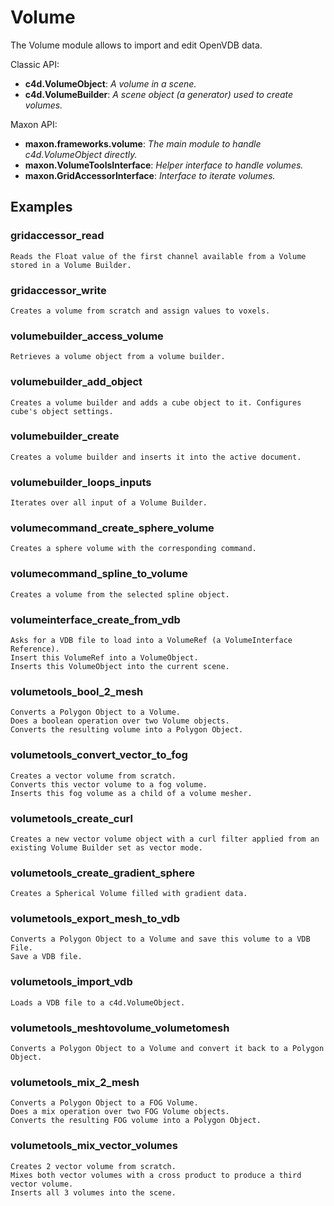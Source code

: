 # Volume

The Volume module allows to import and edit OpenVDB data.

Classic API:
- **c4d.VolumeObject**: *A volume in a scene.*
- **c4d.VolumeBuilder**: *A scene object (a generator) used to create volumes.*

Maxon API:
- **maxon.frameworks.volume**: *The main module to handle c4d.VolumeObject directly.*
- **maxon.VolumeToolsInterface**: *Helper interface to handle volumes.*
- **maxon.GridAccessorInterface**: *Interface to iterate volumes.*

## Examples

### gridaccessor_read

    Reads the Float value of the first channel available from a Volume stored in a Volume Builder.

### gridaccessor_write

    Creates a volume from scratch and assign values to voxels.

### volumebuilder_access_volume

    Retrieves a volume object from a volume builder.

### volumebuilder_add_object

    Creates a volume builder and adds a cube object to it. Configures cube's object settings.

### volumebuilder_create

    Creates a volume builder and inserts it into the active document.

### volumebuilder_loops_inputs

    Iterates over all input of a Volume Builder.

### volumecommand_create_sphere_volume

    Creates a sphere volume with the corresponding command.

### volumecommand_spline_to_volume

    Creates a volume from the selected spline object.
    
### volumeinterface_create_from_vdb

    Asks for a VDB file to load into a VolumeRef (a VolumeInterface Reference).
    Insert this VolumeRef into a VolumeObject.
    Inserts this VolumeObject into the current scene.

### volumetools_bool_2_mesh

    Converts a Polygon Object to a Volume.
    Does a boolean operation over two Volume objects.
    Converts the resulting volume into a Polygon Object.
   
### volumetools_convert_vector_to_fog

    Creates a vector volume from scratch.
    Converts this vector volume to a fog volume.
    Inserts this fog volume as a child of a volume mesher.

### volumetools_create_curl

    Creates a new vector volume object with a curl filter applied from an existing Volume Builder set as vector mode.

### volumetools_create_gradient_sphere

    Creates a Spherical Volume filled with gradient data.

### volumetools_export_mesh_to_vdb

    Converts a Polygon Object to a Volume and save this volume to a VDB File.
    Save a VDB file.

### volumetools_import_vdb

    Loads a VDB file to a c4d.VolumeObject.

### volumetools_meshtovolume_volumetomesh

    Converts a Polygon Object to a Volume and convert it back to a Polygon Object.

### volumetools_mix_2_mesh

    Converts a Polygon Object to a FOG Volume.
    Does a mix operation over two FOG Volume objects.
    Converts the resulting FOG volume into a Polygon Object.

### volumetools_mix_vector_volumes

    Creates 2 vector volume from scratch.
    Mixes both vector volumes with a cross product to produce a third vector volume.
    Inserts all 3 volumes into the scene.
